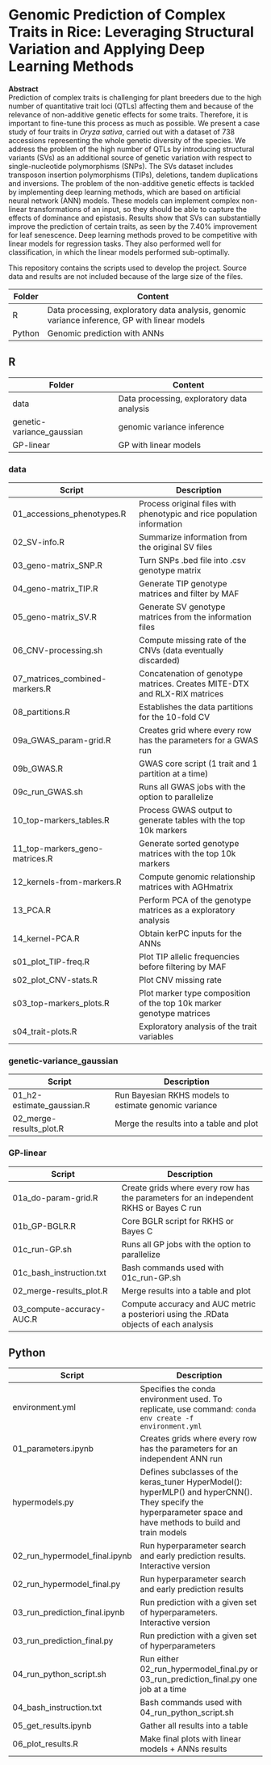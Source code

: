 # Genomic Prediction of Complex Traits in Rice: Leveraging Structural Variation and Applying Deep Learning Methods

**Abstract**  
Prediction of complex traits is challenging for plant breeders due to the high number of quantitative trait loci (QTLs) affecting them and because of the relevance of non-additive genetic effects for some traits. Therefore, it is important to fine-tune this process as much as possible. We present a case study of four traits in *Oryza sativa*, carried out with a dataset of 738 accessions representing the whole genetic diversity of the species. We address the problem of the high number of QTLs by introducing structural variants (SVs) as an additional source of genetic variation with respect to single-nucleotide polymorphisms (SNPs). The SVs dataset includes transposon insertion polymorphisms (TIPs), deletions, tandem duplications and inversions. The problem of the non-additive genetic effects is tackled by implementing deep learning methods, which are based on artificial neural network (ANN) models. These models can implement complex non-linear transformations of an input, so they should be able to capture the effects of dominance and epistasis. Results show that SVs can substantially improve the prediction of certain traits, as seen by the 7.40% improvement for leaf senescence. Deep learning methods proved to be competitive with linear models for regression tasks. They also performed well for classification, in which the linear models performed sub-optimally.

This repository contains the scripts used to develop the project. Source data and results are not included because of the large size of the files.

| Folder | Content                                                                                       |
| ------ | --------------------------------------------------------------------------------------------- |
| R      | Data processing, exploratory data analysis, genomic variance inference, GP with linear models |
| Python | Genomic prediction with ANNs                                                                  |

## R

| Folder                    | Content                                    |
| ------------------------- | ------------------------------------------ |
| data                      | Data processing, exploratory data analysis |
| genetic-variance_gaussian | genomic variance inference                 |
| GP-linear                 | GP with linear models                      |

### data

| Script                         | Description                                                               |
| ------------------------------ | ------------------------------------------------------------------------- |
| 01_accessions_phenotypes.R     | Process original files with phenotypic and rice population information    |
| 02_SV-info.R                   | Summarize information from the original SV files                          |
| 03_geno-matrix_SNP.R           | Turn SNPs .bed file into .csv genotype matrix                             |
| 04_geno-matrix_TIP.R           | Generate TIP genotype matrices and filter by MAF                          |
| 05_geno-matrix_SV.R            | Generate SV genotype matrices from the information files                  |
| 06_CNV-processing.sh           | Compute missing rate of the CNVs (data eventually discarded)              |
| 07_matrices_combined-markers.R | Concatenation of genotype matrices. Creates MITE-DTX and RLX-RIX matrices |
| 08_partitions.R                | Establishes the data partitions for the 10-fold CV                        |
| 09a_GWAS_param-grid.R          | Creates grid where every row has the parameters for a GWAS run            |
| 09b_GWAS.R                     | GWAS core script (1 trait and 1 partition at a time)                      |
| 09c_run_GWAS.sh                | Runs all GWAS jobs with the option to parallelize                         |
| 10_top-markers_tables.R        | Process GWAS output to generate tables with the top 10k markers           |
| 11_top-markers_geno-matrices.R | Generate sorted genotype matrices with the top 10k markers                |
| 12_kernels-from-markers.R      | Compute genomic relationship matrices with AGHmatrix                      |
| 13_PCA.R                       | Perform PCA of the genotype matrices as a exploratory analysis            |
| 14_kernel-PCA.R                | Obtain kerPC inputs for the ANNs                                          |
| s01_plot_TIP-freq.R            | Plot TIP allelic frequencies before filtering by MAF                      |
| s02_plot_CNV-stats.R           | Plot CNV missing rate                                                     |
| s03_top-markers_plots.R        | Plot marker type composition of the top 10k marker genotype matrices      |
| s04_trait-plots.R              | Exploratory analysis of the trait variables                               |

### genetic-variance_gaussian

| Script                    | Description                                           |
| ------------------------- | ----------------------------------------------------- |
| 01_h2-estimate_gaussian.R | Run Bayesian RKHS models to estimate genomic variance |
| 02_merge-results_plot.R   | Merge the results into a table and plot               |

### GP-linear

| Script                    | Description                                                                            |
| ------------------------- | -------------------------------------------------------------------------------------- |
| 01a_do-param-grid.R       | Create grids where every row has the parameters for an independent RKHS or Bayes C run |
| 01b_GP-BGLR.R             | Core BGLR script for RKHS or Bayes C                                                   |
| 01c_run-GP.sh             | Runs all GP jobs with the option to parallelize                                        |
| 01c_bash_instruction.txt  | Bash commands used with 01c_run-GP.sh                                                  |
| 02_merge-results_plot.R   | Merge results into a table and plot                                                    |
| 03_compute-accuracy-AUC.R | Compute accuracy and AUC metric a posteriori using the .RData objects of each analysis |

## Python

| Script                        | Description                                                                                                                                                     |
| ----------------------------- | --------------------------------------------------------------------------------------------------------------------------------------------------------------- |
| environment.yml               | Specifies the conda environment used. To replicate, use command: `conda env create -f environment.yml`                                                          |
| 01_parameters.ipynb           | Creates grids where every row has the parameters for an independent ANN run                                                                                     |
| hypermodels.py                | Defines subclasses of the keras_tuner HyperModel(): hyperMLP() and hyperCNN(). They specify the hyperparameter space and have methods to build and train models |
| 02_run_hypermodel_final.ipynb | Run hyperparameter search and early prediction results. Interactive version                                                                                     |
| 02_run_hypermodel_final.py    | Run hyperparameter search and early prediction results                                                                                                          |
| 03_run_prediction_final.ipynb | Run prediction with a given set of hyperparameters. Interactive version                                                                                         |
| 03_run_prediction_final.py    | Run prediction with a given set of hyperparameters                                                                                                              |
| 04_run_python_script.sh       | Run either 02_run_hypermodel_final.py or 03_run_prediction_final.py one job at a time                                                                           |
| 04_bash_instruction.txt       | Bash commands used with 04_run_python_script.sh                                                                                                                 |
| 05_get_results.ipynb          | Gather all results into a table                                                                                                                                 |
| 06_plot_results.R             | Make final plots with linear models + ANNs results                                                                                                              |
